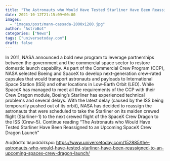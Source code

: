 ```yaml
---
title: "The Astronauts who Would Have Tested Starliner Have Been Reassigned to an Upcoming SpaceX Crew Dragon Launch"
date: 2021-10-12T21:15:09+00:00
images:
  - "images/post/mann-cassada-2000x1200.jpg"
author: "AstroBot"
categories: ["News"]
tags: ["universetoday.com"]
draft: false
---
```


In 2011, NASA announced a bold new program to leverage partnerships between the government and the commercial space sector to restore domestic launch capability. As part of the Commercial Crew Program (CCP), NASA selected Boeing and SpaceX to develop next-generation crew-rated capsules that would transport astronauts and payloads to International Space Station (ISS) and other locations in Low-Earth Orbit (LEO).  While SpaceX has managed to meet all the requirements of the CCP with their Crew Dragon module, Boeing’s Starliner has experienced technical problems and several delays. With the latest delay (caused by the ISS being temporarily pushed out of its orbit), NASA has decided to reassign the astronauts that were scheduled to take the Starliner on its maiden crewed flight (Starliner-1) to the next crewed flight of the SpaceX Crew Dragon to the ISS (Crew-5). Continue reading “The Astronauts who Would Have Tested Starliner Have Been Reassigned to an Upcoming SpaceX Crew Dragon Launch” 

Διαβάστε περισσότερα: https://www.universetoday.com/152885/the-astronauts-who-would-have-tested-starliner-have-been-reassigned-to-an-upcoming-spacex-crew-dragon-launch/
